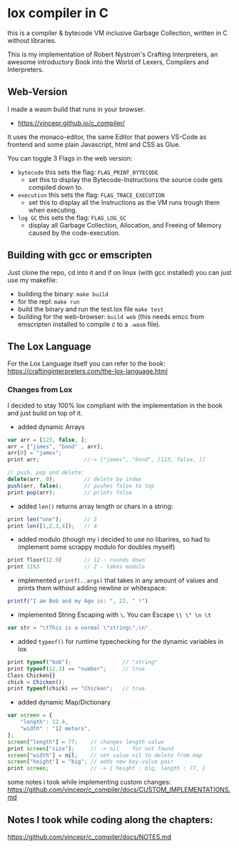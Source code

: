 # lox compiler in C
this is a compiler & bytecode VM inclusive Garbage Collection, written in C without libraries.

This is my implementation of Robert Nystrom's Crafting Interpreters, an awesome introductory Book into the World of Lexers, Compilers and Interpreters. 

## Web-Version
I made a wasm build that runs in your browser.

- https://vincepr.github.io/c_compiler/

It uses the monaco-editor, the same Editor that powers VS-Code as frontend and some plain Javascript, html and CSS as Glue.

You can toggle 3 Flags in the web version:

- `bytecode` this sets the flag: `FLAG_PRINT_BYTECODE` 
    - set this to display the Bytecode-Instructions the source code gets compiled down to.
- `execution` this sets the flag: `FLAG_TRACE_EXECUTION` 
    - set this to display all the Instructions as the VM runs trough them when executing.
- `log GC` this sets the flag: `FLAG_LOG_GC` 
    - display all Garbage Collection, Allocation, and Freeing of Memory caused by the code-execution.


## Building with gcc or emscripten
Just clone the repo, cd into it and if on linux (with gcc installed) you can just use my makefile: 
- building the binary: `make build`
- for the repl: `make run`
- build the binary and run the test.lox file `make test`
- building for the web-browser: `build web` (this needs emcc from emscripten installed to compile c to a `.wasm` file).

## The Lox Language
For the Lox Language itself you can refer to the book: https://craftinginterpreters.com/the-lox-language.html

### Changes from Lox
I decided to stay 100% lox compliant with the implementation in the book and just build on top of it.
- added dynamic Arrays
```js
var arr = [123, false, ];
arr = ["jimes", "bond" , arr];
arr[0] = "james";
print arr;              //-> ["james", "bond", [123, false, ]]

// push, pop and delete:
delete(arr, 0);         // delete by index
push(arr, false);       // pushes false to top
print pop(arr);         // prints false
```
- added `len()` returns array length or chars in a string:
```js
print len("one");       // 3
print len([1,2,3,4]);   // 4
```
- added modulo (though my i decided to use no libarires, so had to implement some scrappy modulo for doubles myself)
```js
print floor(12.9)       // 12 - rounds down
print 11%3              // 2 - takes modulo
```
- implemented `printf(..args)` that takes in any amount of values and prints them without adding newline or whitespace:
```js
printf("I am Bob and my Age is: ", 22, " !")
```
- implemented String Escaping with `\`. You can Escape `\\ \" \n \t`
```js
var str = "\tThis is a normal \"string\".\n"
```
- added `typeof()` for runtime typechecking for the dynamic variables in lox
```js
print typeof("bob");                // "string"    
print typeof(12.3) == "number";     // true
Class Chicken{}
chick = Chicken();
print typeof(chick) == "Chicken";   // true
```
- added dynamic Map/Dictionary
```js
var screen = {
    "length": 12.4,
    "width" : "12 meters",
};
screen["length"] = 77;    // changes length value
print screen["size"];     // -> nil    for not found
screen["width"] = nil;    // set value nil to delete from map
screen["height"] = "big"; // adds new key-value pair
print screen;             // -> { height : big, length : 77, }
```

some notes i took while implementing custom changes: https://github.com/vincepr/c_compiler/docs/CUSTOM_IMPLEMENTATIONS.md
## Notes I took while coding along the chapters:
https://github.com/vincepr/c_compiler/docs/NOTES.md